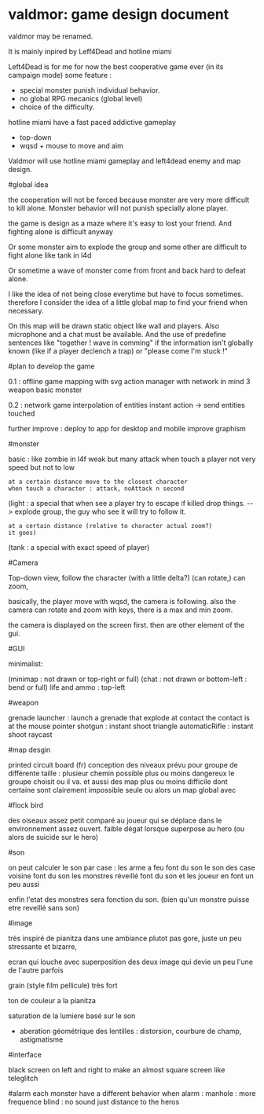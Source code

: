 valdmor: game design document
=============================

valdmor may be renamed.

It is mainly inpired by Leff4Dead and hotline miami

Left4Dead is for me for now the best cooperative game ever
(in its campaign mode)
some feature :
* special monster punish individual behavior.
* no global RPG mecanics (global level)
* choice of the difficulty.

hotline miami have a fast paced addictive gameplay
* top-down
* wqsd + mouse to move and aim

Valdmor will use hotline miami gameplay and left4dead 
enemy and map design.

#global idea

the cooperation will not be forced because monster
are very more difficult to kill alone. 
Monster behavior will not punish specially alone player.

the game is design as a maze where it's easy to lost 
your friend.
And fighting alone is difficult anyway

Or some monster aim to explode the group and some other
are difficult to fight alone like tank in l4d

Or sometime a wave of monster come from front and back
hard to defeat alone.

I like the idea of not being close everytime but have to
focus sometimes. therefore I consider the idea of a little 
global map to find your friend when necessary.

On this map will be drawn static object like wall and 
players.
Also microphone and a chat must be available. And the 
use of predefine sentences like "together ! wave in 
comming" if the information isn't globally known (like if
a player declench a trap) or "please come I'm stuck !"

#plan to develop the game

0.1 : offline game 
	mapping with svg
	action manager with network in mind
	3 weapon
	basic monster

0.2 : network game
	interpolation of entities
	instant action -> send entities touched

further improve :
	deploy to app for desktop and mobile
	improve graphism
	
#monster

basic : 
	like zombie in l4f
	weak but many
	attack when touch a player
	not very speed but not to low
	
	at a certain distance move to the closest character
	when touch a character : attack, noAttack n second


(light : 
	a special that when see a player try to escape
	if killed drop things.
		--> explode group, the guy who see it will try
		to follow it.
	
	at a certain distance (relative to character actual zoom?)
	it goes)

(tank :
a special with exact speed of player)


#Camera

Top-down view,
follow the character (with a little delta?)
(can rotate,)
can zoom,

basically, the player move with wqsd, the camera is following.
also the camera can rotate and zoom with keys,
there is a max and min zoom.

the camera is displayed on the screen first.
then are other element of the gui.

#GUI

minimalist:

(minimap : not drawn or top-right or full)
(chat : not drawn or bottom-left : bend or full)
life and ammo : top-left 

#weapon

grenade launcher : launch a grenade that explode at contact 
	the contact is at the mouse pointer
shotgun : instant shoot triangle
automaticRifle : instant shoot raycast

#map desgin

printed circuit board
(fr)
conception des niveaux prévu pour groupe de différente taille :
plusieur chemin possible plus ou moins dangereux le groupe choisit 
ou il va. et aussi des map plus ou moins difficile dont certaine sont
clairement impossible seule
ou alors un map global avec 

#flock bird

des oiseaux assez petit comparé au joueur qui se déplace dans le 
environnement assez ouvert. faible dégat lorsque superpose au hero (ou alors de suicide sur le hero) 

#son

on peut calculer le son par case :
	les arme a feu font du son 
	le son des case voisine font du son
	les monstres réveillé font du son
	et les joueur en font un peu aussi

enfin l'etat des monstres sera fonction du son. (bien qu'un monstre puisse etre reveillé sans son)

#image

très inspiré de pianitza dans une ambiance plutot pas gore, juste
un peu stressante et bizarre,

ecran qui louche avec superposition des deux image qui devie un peu l'une de l'autre parfois

grain (style film pellicule) très fort

ton de couleur a la pianitza

saturation de la lumiere basé sur le son

+ aberation géométrique des lentilles : distorsion, courbure de champ, astigmatisme

#interface 

black screen on left and right to make an almost square screen
like teleglitch

#alarm
each monster have a different behavior when alarm :
manhole : more frequence
blind : no sound just distance to the heros
